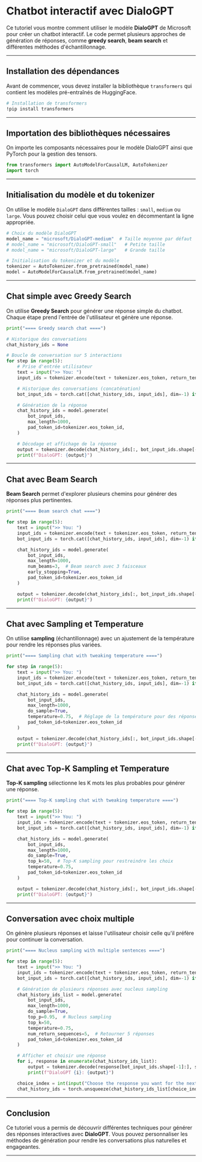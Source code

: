 
# Chatbot interactif avec DialoGPT

Ce tutoriel vous montre comment utiliser le modèle **DialoGPT** de Microsoft pour créer un chatbot interactif. Le code permet plusieurs approches de génération de réponses, comme **greedy search**, **beam search** et différentes méthodes d'échantillonnage.

---

## Installation des dépendances

Avant de commencer, vous devez installer la bibliothèque `transformers` qui contient les modèles pré-entraînés de HuggingFace.

```bash
# Installation de transformers
!pip install transformers
```

---

## Importation des bibliothèques nécessaires

On importe les composants nécessaires pour le modèle DialoGPT ainsi que PyTorch pour la gestion des tensors.

```python
from transformers import AutoModelForCausalLM, AutoTokenizer
import torch
```

---

## Initialisation du modèle et du tokenizer

On utilise le modèle `DialoGPT` dans différentes tailles : `small`, `medium` ou `large`. Vous pouvez choisir celui que vous voulez en décommentant la ligne appropriée.

```python
# Choix du modèle DialoGPT
model_name = "microsoft/DialoGPT-medium"  # Taille moyenne par défaut
# model_name = "microsoft/DialoGPT-small"   # Petite taille
# model_name = "microsoft/DialoGPT-large"   # Grande taille

# Initialisation du tokenizer et du modèle
tokenizer = AutoTokenizer.from_pretrained(model_name)
model = AutoModelForCausalLM.from_pretrained(model_name)
```

---

## Chat simple avec Greedy Search

On utilise **Greedy Search** pour générer une réponse simple du chatbot. Chaque étape prend l'entrée de l'utilisateur et génère une réponse.

```python
print("==== Greedy search chat ====")

# Historique des conversations
chat_history_ids = None

# Boucle de conversation sur 5 interactions
for step in range(5):
    # Prise d'entrée utilisateur
    text = input(">> You: ")
    input_ids = tokenizer.encode(text + tokenizer.eos_token, return_tensors="pt")

    # Historique des conversations (concaténation)
    bot_input_ids = torch.cat([chat_history_ids, input_ids], dim=-1) if step > 0 else input_ids

    # Génération de la réponse
    chat_history_ids = model.generate(
        bot_input_ids,
        max_length=1000,
        pad_token_id=tokenizer.eos_token_id,
    )

    # Décodage et affichage de la réponse
    output = tokenizer.decode(chat_history_ids[:, bot_input_ids.shape[-1]:][0], skip_special_tokens=True)
    print(f"DialoGPT: {output}")
```

---

## Chat avec Beam Search

**Beam Search** permet d'explorer plusieurs chemins pour générer des réponses plus pertinentes.

```python
print("==== Beam search chat ====")

for step in range(5):
    text = input(">> You: ")
    input_ids = tokenizer.encode(text + tokenizer.eos_token, return_tensors="pt")
    bot_input_ids = torch.cat([chat_history_ids, input_ids], dim=-1) if step > 0 else input_ids

    chat_history_ids = model.generate(
        bot_input_ids,
        max_length=1000,
        num_beams=3,  # Beam search avec 3 faisceaux
        early_stopping=True,
        pad_token_id=tokenizer.eos_token_id
    )

    output = tokenizer.decode(chat_history_ids[:, bot_input_ids.shape[-1]:][0], skip_special_tokens=True)
    print(f"DialoGPT: {output}")
```

---

## Chat avec Sampling et Temperature

On utilise **sampling** (échantillonnage) avec un ajustement de la température pour rendre les réponses plus variées.

```python
print("==== Sampling chat with tweaking temperature ====")

for step in range(5):
    text = input(">> You: ")
    input_ids = tokenizer.encode(text + tokenizer.eos_token, return_tensors="pt")
    bot_input_ids = torch.cat([chat_history_ids, input_ids], dim=-1) if step > 0 else input_ids

    chat_history_ids = model.generate(
        bot_input_ids,
        max_length=1000,
        do_sample=True,
        temperature=0.75,  # Réglage de la température pour des réponses plus naturelles
        pad_token_id=tokenizer.eos_token_id
    )

    output = tokenizer.decode(chat_history_ids[:, bot_input_ids.shape[-1]:][0], skip_special_tokens=True)
    print(f"DialoGPT: {output}")
```

---

## Chat avec Top-K Sampling et Temperature

**Top-K sampling** sélectionne les K mots les plus probables pour générer une réponse.

```python
print("==== Top-K sampling chat with tweaking temperature ====")

for step in range(5):
    text = input(">> You: ")
    input_ids = tokenizer.encode(text + tokenizer.eos_token, return_tensors="pt")
    bot_input_ids = torch.cat([chat_history_ids, input_ids], dim=-1) if step > 0 else input_ids

    chat_history_ids = model.generate(
        bot_input_ids,
        max_length=1000,
        do_sample=True,
        top_k=50,  # Top-K sampling pour restreindre les choix
        temperature=0.75,
        pad_token_id=tokenizer.eos_token_id
    )

    output = tokenizer.decode(chat_history_ids[:, bot_input_ids.shape[-1]:][0], skip_special_tokens=True)
    print(f"DialoGPT: {output}")
```

---

## Conversation avec choix multiple

On génère plusieurs réponses et laisse l'utilisateur choisir celle qu'il préfère pour continuer la conversation.

```python
print("==== Nucleus sampling with multiple sentences ====")

for step in range(5):
    text = input(">> You: ")
    input_ids = tokenizer.encode(text + tokenizer.eos_token, return_tensors="pt")
    bot_input_ids = torch.cat([chat_history_ids, input_ids], dim=-1) if step > 0 else input_ids

    # Génération de plusieurs réponses avec nucleus sampling
    chat_history_ids_list = model.generate(
        bot_input_ids,
        max_length=1000,
        do_sample=True,
        top_p=0.95,  # Nucleus sampling
        top_k=50,
        temperature=0.75,
        num_return_sequences=5,  # Retourner 5 réponses
        pad_token_id=tokenizer.eos_token_id
    )

    # Afficher et choisir une réponse
    for i, response in enumerate(chat_history_ids_list):
        output = tokenizer.decode(response[bot_input_ids.shape[-1]:], skip_special_tokens=True)
        print(f"DialoGPT {i}: {output}")

    choice_index = int(input("Choose the response you want for the next input: "))
    chat_history_ids = torch.unsqueeze(chat_history_ids_list[choice_index], dim=0)
```

---

## Conclusion

Ce tutoriel vous a permis de découvrir différentes techniques pour générer des réponses interactives avec **DialoGPT**. Vous pouvez personnaliser les méthodes de génération pour rendre les conversations plus naturelles et engageantes.

---
